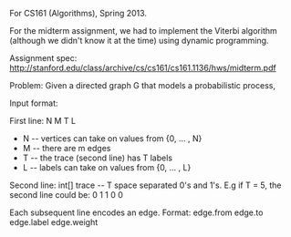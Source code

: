 For CS161 (Algorithms), Spring 2013. 

For the midterm assignment, we had to implement the Viterbi algorithm (although we didn't know it at the time) using
dynamic programming. 

Assignment spec: http://stanford.edu/class/archive/cs/cs161/cs161.1136/hws/midterm.pdf

Problem: Given a directed graph G that models a probabilistic process, 

Input format: 

First line: N M T L 

- N -- vertices can take on values from {0, ... , N}
- M -- there are m edges
- T -- the trace (second line) has T labels
- L -- labels can take on values from {0, ... , L}

Second line: int[] trace -- T space separated 0's and 1's. E.g if T = 5, the second line could be: 0 1 1 0 0

Each subsequent line encodes an edge. Format: edge.from edge.to edge.label edge.weight
